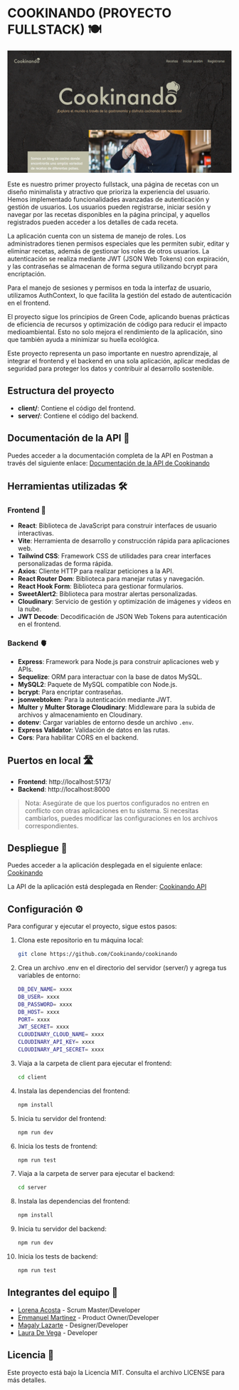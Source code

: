 # COOKINANDO (PROYECTO FULLSTACK) 🍽️

![](./client/src/assets/images/readme/home_desktop.png)


Este es nuestro primer proyecto fullstack, una página de recetas con un diseño minimalista y atractivo que prioriza la experiencia del usuario. Hemos implementado funcionalidades avanzadas de autenticación y gestión de usuarios. Los usuarios pueden registrarse, iniciar sesión y navegar por las recetas disponibles en la página principal, y aquellos registrados pueden acceder a los detalles de cada receta.

La aplicación cuenta con un sistema de manejo de roles. Los administradores tienen permisos especiales que les permiten subir, editar y eliminar recetas, además de gestionar los roles de otros usuarios. La autenticación se realiza mediante JWT (JSON Web Tokens) con expiración, y las contraseñas se almacenan de forma segura utilizando bcrypt para encriptación.

Para el manejo de sesiones y permisos en toda la interfaz de usuario, utilizamos AuthContext, lo que facilita la gestión del estado de autenticación en el frontend.

El proyecto sigue los principios de Green Code, aplicando buenas prácticas de eficiencia de recursos y optimización de código para reducir el impacto medioambiental. Esto no solo mejora el rendimiento de la aplicación, sino que también ayuda a minimizar su huella ecológica.

Este proyecto representa un paso importante en nuestro aprendizaje, al integrar el frontend y el backend en una sola aplicación, aplicar medidas de seguridad para proteger los datos y contribuir al desarrollo sostenible.

## Estructura del proyecto

- **client/**: Contiene el código del frontend.
- **server/**: Contiene el código del backend.

## Documentación de la API 📄

Puedes acceder a la documentación completa de la API en Postman a través del siguiente enlace:
[Documentación de la API de Cookinando](https://www.postman.com/spaceflight-operator-27824522/cookinando/documentation/6insvwo/cookinando-api?workspaceId=afea709e-a6e1-43ca-af45-2ec9d2040405)

## Herramientas utilizadas 🛠️

### Frontend 👀

- **React**: Biblioteca de JavaScript para construir interfaces de usuario interactivas.
- **Vite**: Herramienta de desarrollo y construcción rápida para aplicaciones web.
- **Tailwind CSS**: Framework CSS de utilidades para crear interfaces personalizadas de forma rápida.
- **Axios**: Cliente HTTP para realizar peticiones a la API.
- **React Router Dom**: Biblioteca para manejar rutas y navegación.
- **React Hook Form**: Biblioteca para gestionar formularios.
- **SweetAlert2**: Biblioteca para mostrar alertas personalizadas.
- **Cloudinary**: Servicio de gestión y optimización de imágenes y videos en la nube.
- **JWT Decode**: Decodificación de JSON Web Tokens para autenticación en el frontend.
  
### Backend 🫀

- **Express**: Framework para Node.js para construir aplicaciones web y APIs.
- **Sequelize**: ORM para interactuar con la base de datos MySQL.
- **MySQL2**: Paquete de MySQL compatible con Node.js.
- **bcrypt**: Para encriptar contraseñas.
- **jsonwebtoken**: Para la autenticación mediante JWT.
- **Multer** y **Multer Storage Cloudinary**: Middleware para la subida de archivos y almacenamiento en Cloudinary.
- **dotenv**: Cargar variables de entorno desde un archivo `.env`.
- **Express Validator**: Validación de datos en las rutas.
- **Cors**: Para habilitar CORS en el backend.

## Puertos en local 🛣️

- **Frontend**: http://localhost:5173/
- **Backend**: http://localhost:8000

> Nota: Asegúrate de que los puertos configurados no entren en conflicto con otras aplicaciones en tu sistema. Si necesitas cambiarlos, puedes modificar las configuraciones en los archivos correspondientes.

## Despliegue 🚀

Puedes acceder a la aplicación desplegada en el siguiente enlace:
[Cookinando](https://cookinando-eaf15.web.app/)

La API de la aplicación está desplegada en Render:
[Cookinando API](https://cookinando.onrender.com/)

## Configuración ⚙️

Para configurar y ejecutar el proyecto, sigue estos pasos:

1. Clona este repositorio en tu máquina local:

   ```bash
   git clone https://github.com/Cookinando/cookinando

2.  Crea un archivo .env en el directorio del servidor (server/) y agrega tus variables de entorno:

    ```bash	
    DB_DEV_NAME= xxxx                     
    DB_USER= xxxx
    DB_PASSWORD= xxxx
    DB_HOST= xxxx
    PORT= xxxx
    JWT_SECRET= xxxx
    CLOUDINARY_CLOUD_NAME= xxxx
    CLOUDINARY_API_KEY= xxxx
    CLOUDINARY_API_SECRET= xxxx

3. Viaja a la carpeta de client para ejecutar el frontend:

    ```bash
    cd client

4. Instala las dependencias del frontend:

    ```bash	
    npm install

5. Inicia tu servidor del frontend:

    ```bash	
    npm run dev

6. Inicia los tests de frontend: 

     ```bash	
    npm run test

7. Viaja a la carpeta de server para ejecutar el backend:

    ```bash
    cd server

8. Instala las dependencias del frontend:

    ```bash	
    npm install

9. Inicia tu servidor del backend:

    ```bash	
    npm run dev

10. Inicia los tests de backend: 

     ```bash	
    npm run test

## Integrantes del equipo 👥

- [Lorena Acosta](https://github.com/LorelizDev) - Scrum Master/Developer
- [Emmanuel Martinez](https://github.com/Rada749) - Product Owner/Developer
- [Magaly Lazarte](https://github.com/MAGALYLAZARTE) - Designer/Developer
- [Laura De Vega](https://github.com/devegalaura-dev) - Developer

## Licencia 📃

Este proyecto está bajo la Licencia MIT. Consulta el archivo LICENSE para más detalles.